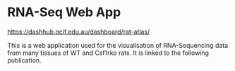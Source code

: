 # RNA-Seq Web App

https://dashhub.qcif.edu.au/dashboard/rat-atlas/

This is a web application used for the visualisation of RNA-Sequencing data from many tissues of WT and Csf1rko rats. It is linked to the following publication.
